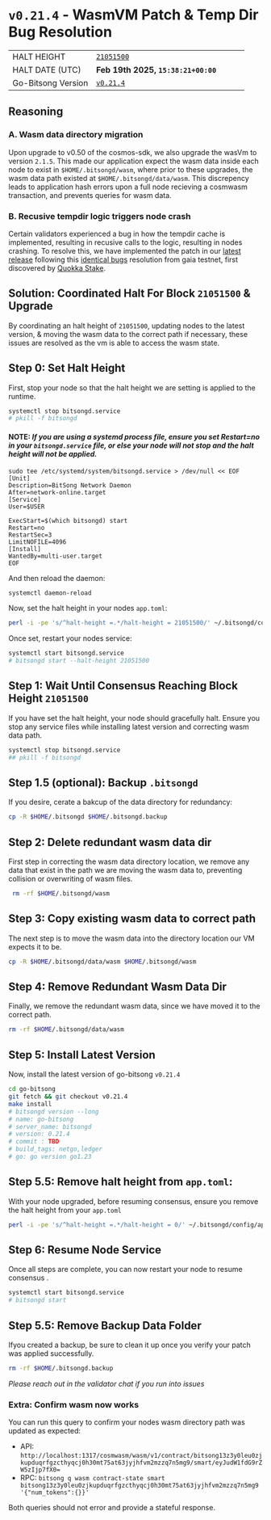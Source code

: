 # `v0.21.4` - WasmVM Patch & Temp Dir Bug Resolution


|    |   |   |   |   |
|---|---|---|---|---|
| HALT HEIGHT  |    [`21051500`](https://www.mintscan.io/bitsong/block/21051500)  |   |   |   |
| HALT DATE (UTC)  | **Feb 19th 2025, `15:38:21+00:00`**   |   |   |   |
| Go-Bitsong Version  | [`v0.21.4`](https://github.com/bitsongofficial/go-bitsong/releases/tag/v0.21.4)   |   |   |   |

## Reasoning

### A. Wasm data directory migration
Upon upgrade to v0.50 of the cosmos-sdk, we also upgrade the wasVm to version `2.1.5`. This made our application expect the wasm data inside each node to exist in `$HOME/.bitsongd/wasm`, where prior to these upgrades, the wasm data path existed at `$HOME/.bitsongd/data/wasm`. This discrepency leads to application hash errors upon a full node recieving a cosmwasm transaction, and prevents queries for wasm data. 

### B. Recusive tempdir logic triggers node crash

Certain validators experienced a bug in how the tempdir cache is implemented, resulting in recusive calls to the logic, resulting in nodes crashing. To resolve this, we have implemented the patch in our [latest release](https://github.com/bitsongofficial/go-bitsong/releases/tag/untagged-7decc8281971a759a470) following this [identical bugs](https://github.com/cosmwasm/wasmd/issues/2017) resolution from gaia testnet, first discovered by [Quokka Stake](https://www.mintscan.io/bitsong/validators/bitsongvaloper14rvn7anf22e00vj5x3al4w50ns78s7n42rc0ge).

## Solution: Coordinated Halt For Block `21051500` & Upgrade 
By coordinating an halt height of `21051500`, updating nodes to the latest version, & moving the wasm data to the correct path if necessary, these issues are resolved as the vm is able to access the wasm state.

## Step 0: Set Halt Height
First, stop your node so that the halt height we are setting is applied to the runtime.
```sh
systemctl stop bitsongd.service 
# pkill -f bitsongd
```

 
#### NOTE: _If you are using a systemd process file, ensure you set Restart=no in your `bitsongd.service` file, or else your  node will not stop and the halt height will not be applied._
```
sudo tee /etc/systemd/system/bitsongd.service > /dev/null << EOF
[Unit]
Description=BitSong Network Daemon
After=network-online.target
[Service]
User=$USER

ExecStart=$(which bitsongd) start
Restart=no
RestartSec=3
LimitNOFILE=4096
[Install]
WantedBy=multi-user.target
EOF
```
And then reload the daemon:
```sh 
systemctl daemon-reload
```

Now, set the halt height in your nodes `app.toml`:
```sh
perl -i -pe 's/^halt-height =.*/halt-height = 21051500/' ~/.bitsongd/config/app.toml
```

Once set, restart your nodes service:
```sh
systemctl start bitsongd.service
# bitsongd start --halt-height 21051500
```


## Step 1: Wait Until Consensus Reaching Block Height `21051500`
If you have set the halt height, your node should gracefully halt. Ensure you stop any service files while installing latest version and correcting wasm data path.
```sh
systemctl stop bitsongd.service
## pkill -f bitsongd
```

## Step 1.5 (optional): Backup `.bitsongd`
If you desire, cerate a bakcup of the data directory for redundancy:
```sh
cp -R $HOME/.bitsongd $HOME/.bitsongd.backup
```

## Step 2: Delete redundant wasm data dir
First step in correcting the wasm data directory location, we remove any data that exist in the path we are moving the wasm data to, preventing collision or overwriting of wasm files.
```sh
 rm -rf $HOME/.bitsongd/wasm
```

## Step 3: Copy existing wasm data to correct path
The next step is to move the wasm data into the directory location our VM expects it to be.
```sh
cp -R $HOME/.bitsongd/data/wasm $HOME/.bitsongd/wasm
```

## Step 4: Remove Redundant Wasm Data Dir
Finally, we remove the redundant wasm data, since we have moved it to the correct path.
```sh
rm -rf $HOME/.bitsongd/data/wasm
```

## Step 5: Install Latest Version 
Now, install the latest version of go-bitsong `v0.21.4`
```sh
cd go-bitsong
git fetch && git checkout v0.21.4
make install
# bitsongd version --long
# name: go-bitsong
# server_name: bitsongd
# version: 0.21.4
# commit : TBD
# build_tags: netgo,ledger
# go: go version go1.23
```

## Step 5.5: Remove halt height from `app.toml`:
With your node upgraded, before resuming consensus, ensure you remove the halt height from your `app.toml`
```sh
perl -i -pe 's/^halt-height =.*/halt-height = 0/' ~/.bitsongd/config/app.toml
```

## Step 6: Resume Node Service
Once all steps are complete, you can now restart your node to resume consensus .
```sh
systemctl start bitsongd.service
# bitsongd start
```

## Step 5.5: Remove Backup Data Folder 
Ifyou created a backup, be sure to clean it up once you verify your patch was applied successfully.
```sh
rm -rf $HOME/.bitsongd.backup
```

*Please reach out in the validator chat if you run into issues*

### Extra: Confirm wasm now works 

You can run this query to confirm your nodes wasm directory path was updated as expected:
- API: `http://localhost:1317/cosmwasm/wasm/v1/contract/bitsong13z3y0leu0zjkupduqrfgzcthyqcj0h30mt75at63jyjhfvm2mzzq7n5mg9/smart/eyJudW1fdG9rZW5zIjp7fX0=`
- RPC: `bitsong q wasm contract-state smart bitsong13z3y0leu0zjkupduqrfgzcthyqcj0h30mt75at63jyjhfvm2mzzq7n5mg9 '{"num_tokens":{}}'`

Both queries should not error and provide a stateful response.